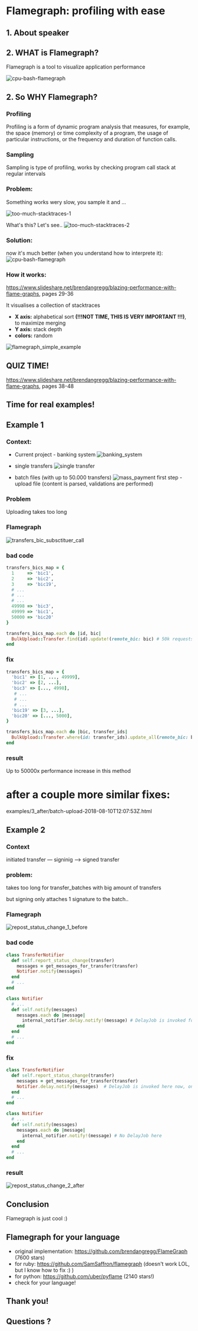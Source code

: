 # Flamegraph: profiling with ease

## 1. About speaker

## 2. WHAT is Flamegraph?
Flamegraph is a tool to visualize application performance

![cpu-bash-flamegraph](cpu-bash-flamegraph.png)

## 2. So WHY Flamegraph?

### Profiling
Profiling is a form of dynamic program analysis that measures, for example, the space (memory) or time complexity of a program, the usage of particular instructions, or the frequency and duration of function calls.

### Sampling
Sampling is type of profiling, works by checking program call stack at regular intervals

###  Problem:
Something works wery slow, you sample it and ...

![too-much-stacktraces-1](too-much-stacktraces-1.png)

What's this?
Let's see..
![too-much-stacktraces-2](too-much-stacktraces-2.png)

###  Solution:
now it's much better (when you understand how to interprete it):
![cpu-bash-flamegraph](cpu-bash-flamegraph.png)

###  How it works:
https://www.slideshare.net/brendangregg/blazing-performance-with-flame-graphs, pages 29-36

It visualises a collection of stacktraces
- **X axis:** alphabetical sort **(!!!NOT TIME, THIS IS VERY IMPORTANT !!!)**, to maximize merging
- **Y axis:** stack depth
- **colors:** random

![flamegraph_simple_example](simple_example.png)


## QUIZ TIME!
https://www.slideshare.net/brendangregg/blazing-performance-with-flame-graphs, pages 38-48


## Time for real examples!

## Example 1 

### Context:
- Current project - banking system
![banking_system](examples/context/banking_system.jpg) 

- single transfers
![single transfer](examples/context/single_transfer.png) 

- batch files (with up to 50.000 transfers)
![mass_payment](examples/context/mass_payment.jpg)
first step - upload file (content is parsed, validations are performed)

### Problem
Uploading takes too long

### Flamegraph
![transfers_bic_subsctituer_call](examples/1_before/transfers_bic_subsctituer_call.png)

### bad code
```ruby
transfers_bics_map = {
  1     => 'bic1',
  2     => 'bic2',
  3     => 'bic19',
  # ...
  # ...
  # ...
  49998 => 'bic3',
  49999 => 'bic1',
  50000 => 'bic20'
}

transfers_bics_map.each do |id, bic|
  BulkUpload::Transfer.find(id).update!(remote_bic: bic) # 50k requests
end
```
### fix
```ruby
transfers_bics_map = {
  'bic1' => [1, ..., 49999],
  'bic2' => [2, ...],
  'bic3' => [..., 4998],
   # ...
   # ...
   # ...
  'bic19' => [3, ...],
  'bic20' => [..., 5000],
}

transfers_bics_map.each do |bic, transfer_ids|
  BulkUpload::Transfer.where(id: transfer_ids).update_all(remote_bic: bic) # 20 requests
end
```

### result

Up to 50000x performance increase in this method

# after a couple more similar fixes:

examples/3_after/batch-upload-2018-08-10T12:07:53Z.html

## Example 2

### Context

initiated transfer — signinig —> signed transfer

### problem:
takes too long for transfer_batches with big amount of transfers

but signing only attaches 1 signature to the batch..

### Flamegraph
![repost_status_change_1_before](examples/delay_job_example/repost_status_change_1_before.png)

### bad code
```ruby
class TransferNotifier
  def self.report_status_change(transfer)
    messages = get_messages_for_transfer(transfer)
    Notifier.notify(messages)
  end
  # ...
end

class Notifier
  # ...
  def self.notify(messages)
    messages.each do |message|
      internal_notifier.delay.notify!(message) # DelayJob is invoked for each message!
    end 
  end
  # ...
end
```
### fix
```ruby
class TransferNotifier
  def self.report_status_change(transfer)
    messages = get_messages_for_transfer(transfer)
    Notifier.delay.notify(messages)  # DelayJob is invoked here now, only once!
  end
  # ...
end

class Notifier
  # ...
  def self.notify(messages)
    messages.each do |message|
      internal_notifier.notify!(message) # No DelayJob here
    end 
  end
  # ...
end
```

### result

![repost_status_change_2_after](examples/delay_job_example/report_status_change_2_after.png)

## Conclusion
 Flamegraph is just cool :)

## Flamegraph for your language
- original implementation: https://github.com/brendangregg/FlameGraph (7600 stars)
- for ruby: https://github.com/SamSaffron/flamegraph (doesn't work LOL, but I know how to fix :) )
- for python: https://github.com/uber/pyflame (2140 stars!)
- check for your language!

## Thank you!

## Questions ?

